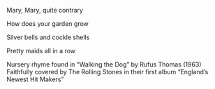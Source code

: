 ---
---
Mary, Mary, quite contrary

How does your garden grow

Silver bells and cockle shells

Pretty maids all in a row

Nursery rhyme found in “Walking the Dog” by Rufus Thomas (1963) Faithfully covered by The Rolling Stones in their first album “England’s Newest Hit Makers”
